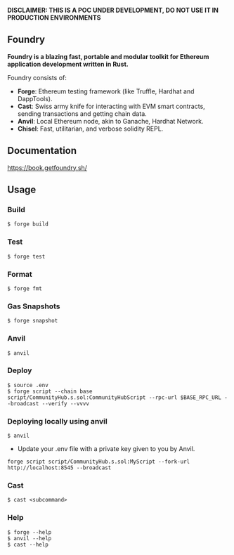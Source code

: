 **DISCLAIMER: THIS IS A POC UNDER DEVELOPMENT, DO NOT USE IT IN PRODUCTION ENVIRONMENTS**

## Foundry

**Foundry is a blazing fast, portable and modular toolkit for Ethereum application development written in Rust.**

Foundry consists of:

- **Forge**: Ethereum testing framework (like Truffle, Hardhat and DappTools).
- **Cast**: Swiss army knife for interacting with EVM smart contracts, sending transactions and getting chain data.
- **Anvil**: Local Ethereum node, akin to Ganache, Hardhat Network.
- **Chisel**: Fast, utilitarian, and verbose solidity REPL.

## Documentation

https://book.getfoundry.sh/

## Usage

### Build

```shell
$ forge build
```

### Test

```shell
$ forge test
```

### Format

```shell
$ forge fmt
```

### Gas Snapshots

```shell
$ forge snapshot
```

### Anvil

```shell
$ anvil
```

### Deploy

```shell
$ source .env
$ forge script --chain base script/CommunityHub.s.sol:CommunityHubScript --rpc-url $BASE_RPC_URL --broadcast --verify --vvvv
```

### Deploying locally using anvil

```shell
$ anvil
```

- Update your .env file with a private key given to you by Anvil.

```shell
forge script script/CommunityHub.s.sol:MyScript --fork-url http://localhost:8545 --broadcast
```

### Cast

```shell
$ cast <subcommand>
```

### Help

```shell
$ forge --help
$ anvil --help
$ cast --help
```
